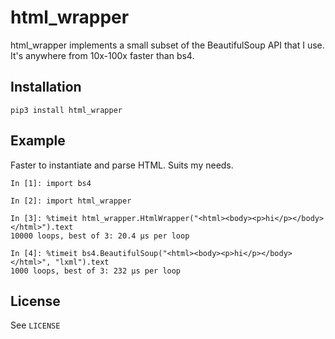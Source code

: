 # html_wrapper

html_wrapper implements a small subset of the BeautifulSoup API that I use. It's anywhere from 10x-100x faster than bs4.


## Installation
`pip3 install html_wrapper`


## Example
Faster to instantiate and parse HTML. Suits my needs.

```
In [1]: import bs4

In [2]: import html_wrapper

In [3]: %timeit html_wrapper.HtmlWrapper("<html><body><p>hi</p></body></html>").text
10000 loops, best of 3: 20.4 µs per loop

In [4]: %timeit bs4.BeautifulSoup("<html><body><p>hi</p></body></html>", "lxml").text
1000 loops, best of 3: 232 µs per loop

```


## License
See `LICENSE`
